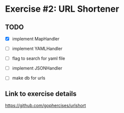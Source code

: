 # Exercise #2: URL Shortener

## TODO
- [x] implement MapHandler
- [ ] implement YAMLHandler
- [ ] flag to search for yaml file
- [ ] implement JSONHandler
- [ ] make db for urls


## Link to exercise details
https://github.com/gophercises/urlshort